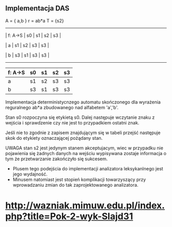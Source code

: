## Implementacja DAS

A = { a,b }
r = ab*a
T = {s2}
______________________________
| f: A->S | s0 | s1 | s2 | s3 |

|    a    | s1 | s2 | s3 | s3 |  

|    b    | s3 | s1 | s3 | s3 |

------------------------------

| f: A->S         | s0           | s1           | s2           | s3  |
| ------------- |:-------------: |:-------------:|:-------------:| -----:|
|    a      | s1 | s2| s3| s3 |
|    b     | s3      | s1| s3|   s3 |



Implementacja deterministycnzego automatu skończonego dla wyrażenia reguralnego ab*a
zbudowanego nad alfabetem 'a','b'.


Stan s0 rozpoczyna się etykietą s0. Dalej następuje wczytanie znaku z
wejścia i sprawdzenie czy nie jest to przypadkiem ostatni znak.

Jeśli nie to zgodnie z zapisem znajdującym się w tabeli przejść następuje skok
do etykiety oznaczającej pożądany stan.


UWAGA stan s2 jest jedynym stanem akceptujacym, wiec w przypadku nie pojawienia się żadnych danych na wejściu wypisywana zostaje informacja o tym że przetwarzanie zakończyło się sukcesem.


* Plusem tego podejścia do implementacji analizatora leksykanlnego
jest jego wydajność.
* Minusem natomiast jest stopień komplikacji towarzyszący przy wprowadzaniu zmian do tak zaprojektowanego analizatora.

# http://wazniak.mimuw.edu.pl/index.php?title=Pok-2-wyk-Slajd31
